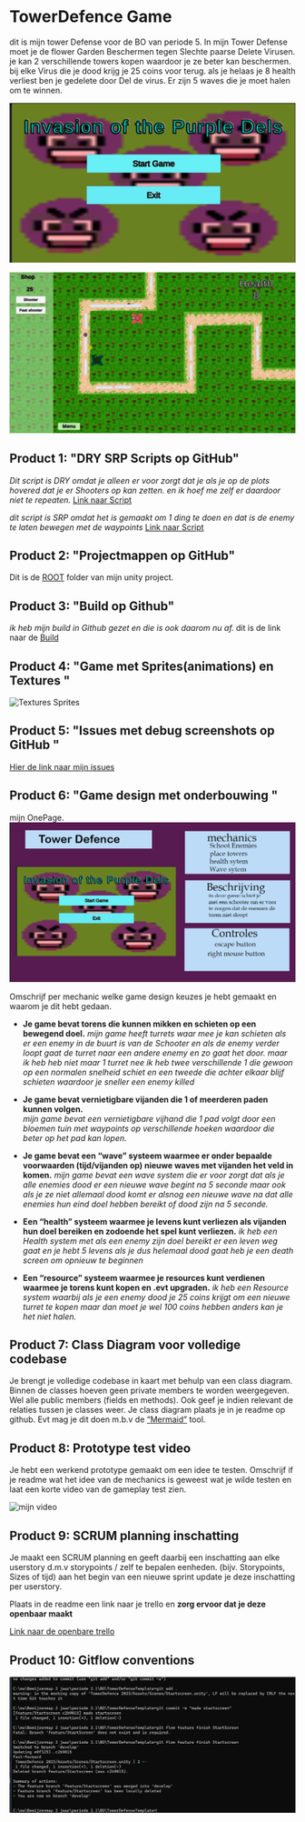 # TowerDefence Game

dit is mijn tower Defense voor de BO van periode 5. In mijn Tower Defense moet je de flower Garden Beschermen tegen Slechte paarse Delete Virusen.
je kan 2 verschillende towers kopen waardoor je ze beter kan beschermen. bij elke Virus die je dood krijg je 25 coins voor terug.
als je helaas je 8 health verliest ben je gedelete door Del de virus. Er zijn 5 waves die je moet halen om te winnen.

![Purple Dels](https://github.com/Delysha/TowerDefenseTemplate/blob/develop/readmeVisuals/Invasion%20Of%20The%20purple%20dels.png)

![Game in Action](https://github.com/Delysha/TowerDefenseTemplate/blob/develop/readmeVisuals/The%20towerDefence%20actions.png)

## Product 1: "DRY SRP Scripts op GitHub"

*Dit script is DRY omdat je alleen er voor zorgt dat je als je op de plots hovered dat je er Shooters op kan zetten. en ik hoef me zelf er daardoor niet te repeaten.*
[Link naar Script](https://github.com/Delysha/TowerDefenseTemplate/blob/master/TowerDefence%202023/Assets/Code/Scripts/Plots%20%26%20Enemies/Plots/Plot/Plot.cs)

*dit script is SRP omdat het is gemaakt om 1 ding te doen en dat is de enemy te laten bewegen met de waypoints*
[Link naar Script](https://github.com/Delysha/TowerDefenseTemplate/blob/master/TowerDefence%202023/Assets/Code/Scripts/Plots%20%26%20Enemies/Enemy%20Scripts/EnemyMover/EnemyMovement.cs)

## Product 2: "Projectmappen op GitHub"

Dit is de [ROOT](https://github.com/Delysha/TowerDefenseTemplate/tree/master/TowerDefence%202023) folder van mijn unity project.

## Product 3: "Build op Github"

*ik heb mijn build in Github gezet en die is ook daarom nu af.*
dit is de link naar de [Build](https://github.com/Delysha/TowerDefenseTemplate/releases/tag/Release02)

## Product 4: "Game met Sprites(animations) en Textures "

![Textures Sprites](readmeVisuals/Game.gif)

## Product 5: "Issues met debug screenshots op GitHub "

[Hier de link naar mijn issues](https://github.com/Delysha/TowerDefenseTemplate/issues)

## Product 6: "Game design met onderbouwing "

mijn OnePage.
![OnePage](readmeVisuals/Onepage.png)

Omschrijf per mechanic welke game design keuzes je hebt gemaakt en waarom je dit hebt gedaan.

* **Je game bevat torens die kunnen mikken en schieten op een bewegend doel.** 
*mijn game heeft turrets waar mee je kan schieten als er een enemy in de buurt is van de Schooter en als de enemy verder loopt gaat de turret naar een andere enemy en zo gaat het door.*
*maar ik heb heb niet maar 1 turret nee ik heb twee verschillende 1 die gewoon op een normalen snelheid schiet en een tweede die achter elkaar blijf schieten waardoor je sneller een enemy killed*

* **Je game bevat vernietigbare vijanden die 1 of meerderen paden kunnen volgen.**  
*mijn game bevat een vernietigbare vijhand die 1 pad volgt door een bloemen tuin met waypoints op verschillende hoeken waardoor die beter op het pad kan lopen.*

* **Je game bevat een “wave” systeem waarmee er onder bepaalde voorwaarden (tijd/vijanden op) nieuwe waves met vijanden het veld in komen.**
*mijn game bevat een wave system die er voor zorgt dat als je alle enemies dood er een nieuwe wave begint na 5 seconde* 
*maar ook als je ze niet allemaal dood komt er alsnog een nieuwe wave na dat alle enemies hun eind doel hebben bereikt of dood zijn na 5 seconde.*

* **Een “health” systeem waarmee je levens kunt verliezen als vijanden hun doel bereiken en zodoende het spel kunt verliezen.** 
*ik heb een Health system met als een enemy zijn doel bereikt er een leven weg gaat en je hebt 5 levens als je dus helemaal dood gaat heb je een death screen om opnieuw te beginnen*

* **Een “resource” systeem waarmee je resources kunt verdienen waarmee je torens kunt kopen en .evt upgraden.**
*ik heb een Resource system waarbij als je een enemy dood je 25 coins krijgt om een nieuwe turret te kopen maar dan moet je wel 100 coins hebben anders kan je het niet halen.*

## Product 7: Class Diagram voor volledige codebase 

Je brengt je volledige codebase in kaart met behulp van een class diagram. Binnen de classes hoeven geen private members te worden weergegeven. Wel alle public members (fields en methods). Ook geef je indien relevant de relaties tussen je classes weer. Je class diagram plaats je in je readme op github. Evt mag je dit doen m.b.v de [“Mermaid”](https://mermaid.js.org/syntax/classDiagram.html) tool.

## Product 8: Prototype test video
Je hebt een werkend prototype gemaakt om een idee te testen. Omschrijf if je readme wat het idee van de mechanics is geweest wat je wilde testen en laat een korte video van de gameplay test zien.

![mijn video](https://youtu.be/CfQasrKZ8MU)

## Product 9: SCRUM planning inschatting 

Je maakt een SCRUM planning en geeft daarbij een inschatting aan elke userstory d.m.v storypoints / zelf te bepalen eenheden. (bijv. Storypoints, Sizes of tijd) aan het begin van een nieuwe sprint update je deze inschatting per userstory. 

Plaats in de readme een link naar je trello en **zorg ervoor dat je deze openbaar maakt**

[Link naar de openbare trello](https://trello.com/b/edgaa7aC/tower-defence-dely)

## Product 10: Gitflow conventions

![GitFlow](readmeVisuals/GitFlow2.png)